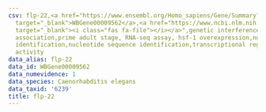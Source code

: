 ```yaml
---
csv: flp-22,<a href="https://www.ensembl.org/Homo_sapiens/Gene/Summary?db=core;g=WBGene00009562"
  target="_blank">WBGene00009562</a>,<a href="https://www.ncbi.nlm.nih.gov/pubmed/30894454"
  target="_blank"><i class="fas fa-file"></i></a>",genetic interference,functional
  association,prime adult stage, RNA-seq assay, hsf-1 overexpression,nucleotide sequence
  identification,nucleotide sequence identification,transcriptional regulation,up-regulates
  activity
data_alias: flp-22
data_id: WBGene00009562
data_numevidence: 1
data_species: Caenorhabditis elegans
data_taxid: '6239'
title: flp-22
---
```

